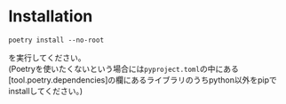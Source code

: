 # Installation
```console
poetry install --no-root
```
を実行してください。<br>
(Poetryを使いたくないという場合には`pyproject.toml`の中にある[tool.poetry.dependencies]の欄にあるライブラリのうちpython以外をpipでinstallしてください。)
